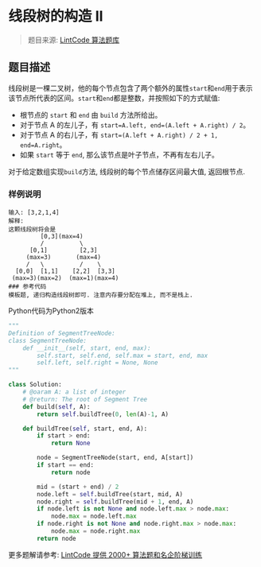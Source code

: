 # 线段树的构造 II
 > 题目来源: [LintCode 算法题库](https://www.lintcode.com/problem/segment-tree-build-ii/?utm_source=sc-github-wzz)
 ## 题目描述
 线段树是一棵二叉树，他的每个节点包含了两个额外的属性`start`和`end`用于表示该节点所代表的区间。`start`和`end`都是整数，并按照如下的方式赋值:

- 根节点的 `start` 和 `end` 由 `build` 方法所给出。
- 对于节点 A 的左儿子，有 `start=A.left, end=(A.left + A.right) / 2`。
- 对于节点 A 的右儿子，有 `start=(A.left + A.right) / 2 + 1, end=A.right`。
- 如果 `start` 等于 `end`, 那么该节点是叶子节点，不再有左右儿子。

对于给定数组实现`build`方法, 线段树的每个节点储存区间最大值, 返回根节点.
 ### 样例说明
 ```
输入: [3,2,1,4]
解释: 
这颗线段树将会是
          [0,3](max=4)
          /          \
       [0,1]         [2,3]    
      (max=3)       (max=4)
      /   \          /    \    
   [0,0]  [1,1]    [2,2]  [3,3]
  (max=3)(max=2)  (max=1)(max=4)
 ### 参考代码
 模板题, 递归构造线段树即可. 注意内存要分配在堆上, 而不是栈上.
 ```
Python代码为Python2版本
```python
"""
Definition of SegmentTreeNode:
class SegmentTreeNode:
    def __init__(self, start, end, max):
        self.start, self.end, self.max = start, end, max
        self.left, self.right = None, None
"""

class Solution:	
    # @oaram A: a list of integer
    # @return: The root of Segment Tree
    def build(self, A):
        return self.buildTree(0, len(A)-1, A)

    def buildTree(self, start, end, A):
        if start > end:
            return None

        node = SegmentTreeNode(start, end, A[start])
        if start == end:
            return node

        mid = (start + end) / 2
        node.left = self.buildTree(start, mid, A)
        node.right = self.buildTree(mid + 1, end, A)
        if node.left is not None and node.left.max > node.max:
            node.max = node.left.max
        if node.right is not None and node.right.max > node.max:
            node.max = node.right.max
        return node
```
 更多题解请参考: [LintCode 提供 2000+ 算法题和名企阶梯训练](https://www.lintcode.com/problem/?utm_source=sc-github-wzz)
